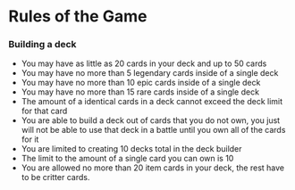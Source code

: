 # Rules of the Game

### Building a deck
- You may have as little as 20 cards in your deck and up to 50 cards
- You may have no more than 5 legendary cards inside of a single deck
- You may have no more than 10 epic cards inside of a single deck
- You may have no more than 15 rare cards inside of a single deck
- The amount of a identical cards in a deck cannot exceed the deck limit for that card
- You are able to build a deck out of cards that you do not own, you just will not be able to use that deck in a battle until you own all of the cards for it
- You are limited to creating 10 decks total in the deck builder
- The limit to the amount of a single card you can own is 10
- You are allowed no more than 20 item cards in your deck, the rest have to be critter cards.